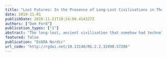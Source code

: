 ```yaml
---
title: "Lost Futures: In the Presence of Long-Lost Civilisations in The Legend of Zelda: Breath of the Wild"
date: 2018-11-01
publishDate: 2019-11-21T10:24:09.414327Z
authors: ["Dom Ford"]
publication_types: ["1"]
abstract: "The long-lost, ancient civilisation that somehow had technology that far surpasses the current level is a common trope in videogames that feature large, open worlds. The *Mass Effect* trilogy (2007; 2010; 2012) features the Protheans, whose unparalleled feats of technology and engineering such as the mass relays laid the foundations for the galaxy Shepard steps into. *Horizon Zero Dawn* (2017) explores a primitive world littered with technological marvels left by the Old Ones. *The Legend of Zelda: Breath of the Wild* (2017) is centred around the Ancient Sheikah society, who 10,000 years prior to the game’s setting had developed teleportation between towers and shrines, powerful runes, and even a motorbike. Their technology was later used to build the giant mechanical Divine Beasts and Guardians. All this while the warriors of the day are still using steel swords. In this paper, I explore the reasons for and the effect of this trope in *The Legend of Zelda: Breath of the Wild*, particularly how it changes the configuration of the gameworld, and how the player’s experience is shaped by it. My examination is framed around five intertwined terms and their theoretical context: Hauntology, presence, absence, lost futures, and nostalgia."
featured: false
publication: "DiGRA Nordic"
url_code: "http://rgdoi.net/10.13140/RG.2.2.32490.57286"
---
```


